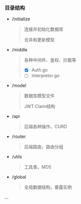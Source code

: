 ### 目录结构
* /initialize
  
  > 连接并初始化数据库
  >
  > 合并和更新模型
  
* /middle

  > 各种中间件、鉴权、拦截等
  >
  > - [x] Auth.go
  > - [ ] interpretor.go

* /model
  
  > 数据库模型文件
  >
  > JWT Claim结构
  
* /api
  
  > 后端各种操作，CURD
  
* /router
  
  > 后端路由，路由分组
  
* /utils

  > 工具类，MD5

* /global

  > 全局数据结构，暴露实例

...